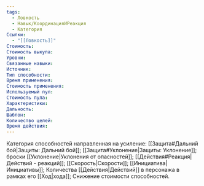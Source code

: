 ```yaml
---
tags:
  - Ловкость
  - Навык/КоординацияИРеакция
  - Категория
Ссылки:
  - "[[Ловкость]]"
Стоимость:
Стоимость выкупа:
Уровни:
Связанные навыки:
Источник:
Тип способности:
Время применения:
Стоимость применения:
Используемый пул:
Стоимость пула:
Характеристики:
Дальность:
Шаблон:
Количество целей:
Время действия:
---
```

Категория способностей направленная на усиление: [[Защита#Дальний бой|Защиты: Дальний бой]]; [[Защита#Уклонение|Защиты: Уклонение]]; броски [[Уклонение|Уклонения от опасностей]]; [[Действия#Реакция|Действий - реакций]]; [[Скорость|Скорости]]; [[Инициатива|Инициативы]]; Количества [[Действия|Действий]] в персонажа в рамках его [[Ход|хода]]; Снижение стоимости способностей. 